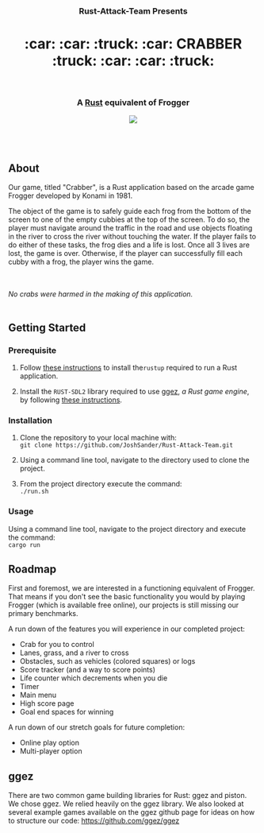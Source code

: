 <h3 align="center">  
  Rust-Attack-Team Presents  <br /> 
</h3>
<h1 align="center">
  :car: :car: :truck: :car: CRABBER :truck: :car: :car: :truck:<br /> <br />
  <h3 align="center">
  A <a href="https://www.rust-lang.org/en-US/">Rust</a> equivalent of Frogger 
  </h3>
  <p align="center">
    <a href="https://opensource.org/licenses/MIT"><img src="https://img.shields.io/github/license/mashape/apistatus.svg"></a>
  </p>
</h1>
<br />
<br />

## About

Our game, titled "Crabber", is a Rust application based on the arcade game Frogger developed by Konami in 1981.  

The object of the game is to safely guide each frog from the bottom of the screen to one of the empty cubbies at the top of the screen. To do so, the player must navigate around the traffic in the road and use objects floating in the river to cross the river without touching the water. If the player fails to do either of these tasks, the frog dies and a life is lost.  Once all 3 lives are lost, the game is over.  Otherwise, if the player can successfully fill each cubby with a frog, the player wins the game.

<br /> <br />
*No crabs were harmed in the making of this application.*
<br />
<br />

## Getting Started

### Prerequisite

1. Follow <a href="https://www.rust-lang.org/en-US/install.html">these instructions</a> to install the`rustup` required to run a Rust application.

2. Install the `RUST-SDL2` library required to use <a href="http://ggez.rs/">ggez</a>, *a Rust game engine*, by following 
<a href="https://github.com/Rust-SDL2/rust-sdl2.html">these instructions</a>. 

### Installation  
1. Clone the repository to your local machine with: <br />
`git clone https://github.com/JoshSander/Rust-Attack-Team.git`

2. Using a command line tool, navigate to the directory used to clone the project.

3. From the project directory execute the command: <br />
`./run.sh`

### Usage

Using a command line tool, navigate to the project directory and execute the command: <br />
`cargo run`

## Roadmap

First and foremost, we are interested in a functioning equivalent of Frogger.  That means if you don't see the basic functionality you would by playing Frogger (which is available free online), our projects is still missing our primary benchmarks.

A run down of the features you will experience in our completed project:
* Crab for you to control
* Lanes, grass, and a river to cross
* Obstacles, such as vehicles (colored squares) or logs
* Score tracker (and a way to score points)
* Life counter which decrements when you die
* Timer
* Main menu
* High score page
* Goal end spaces for winning

A run down of our stretch goals for future completion:
* Online play option
* Multi-player option

## ggez

There are two common game building libraries for Rust: ggez and piston.  We chose ggez.  We relied heavily on the ggez library.  We also looked at several example games available on the ggez github page for ideas on how to structure our code: https://github.com/ggez/ggez
